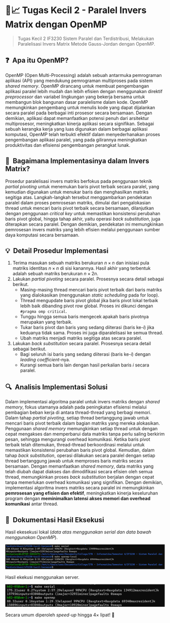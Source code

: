 # 🔢📈 Tugas Kecil 2 - Paralel Invers Matrix dengan OpenMP
> Tugas Kecil 2 IF3230 Sistem Paralel dan Terdistribusi, Melakukan Paralelisasi Invers Matrix Metode Gauss-Jordan dengan OpenMP.

## ❓ &nbsp;Apa itu OpenMP?
OpenMP (Open Multi-Processing) adalah sebuah antarmuka pemrograman aplikasi (API) yang mendukung pemrograman multiproses pada sistem *shared memory*. OpenMP dirancang untuk membuat pengembangan aplikasi paralel lebih mudah dan lebih efisien dengan menggunakan direktif *preprocessor* dan variabel lingkungan yang bekerja bersama untuk membangun blok bangunan dasar paralelisme dalam kode. OpenMP memungkinkan pengembang untuk menulis kode yang dapat dijalankan secara paralel pada berbagai inti prosesor secara bersamaan. Dengan demikian, aplikasi dapat memanfaatkan potensi penuh dari arsitektur multiprosesor, meningkatkan kinerja aplikasi secara signifikan. Sebagai sebuah kerangka kerja yang luas digunakan dalam berbagai aplikasi komputasi, OpenMP telah terbukti efektif dalam menyederhanakan proses pengembangan aplikasi paralel, yang pada gilirannya meningkatkan produktivitas dan efisiensi pengembangan perangkat lunak.

## 🤔 &nbsp;Bagaimana Implementasinya dalam Invers Matrix?
Prosedur paralelisasi invers matriks berfokus pada penggunaan teknik *partial pivoting* untuk menemukan baris pivot terbaik secara paralel, yang kemudian digunakan untuk menukar baris dan menghasilkan matriks segitiga atas. Langkah-langkah tersebut menggambarkan pendekatan paralel dalam proses pemrosesan matriks, dimulai dari pengalokasian thread untuk mencari baris pivot terbaik secara bersamaan, dilanjutkan dengan penggunaan *critical key* untuk memastikan konsistensi perubahan baris pivot global, hingga tahap akhir, yaitu operasi *back substitution*, juga diterapkan secara paralel. Dengan demikian, pendekatan ini memungkinkan pemrosesan invers matriks yang lebih efisien melalui penggunaan sumber daya komputasi secara bersamaan.

## 💡 &nbsp;Detail Prosedur Implementasi
1. Terima masukan sebuah matriks berukuran $n \times n$ dan inisiasi pula matriks identitas $n \times n$ di sisi kanannya. Hasil akhir yang terbentuk adalah sebuah matriks berukuran $n \times 2n$.
2. Lakukan *partial pivoting* secara paralel. Prosesnya secara detail sebagai berikut.
   - Masing-masing thread mencari baris pivot terbaik dari baris matriks yang dialokasikan (menggunakan *static scheduling* pada for loop).
   - Thread mengupdate baris pivot global jika baris pivot lokal terbaik lebih baik dibanding pivot row global. Proses ini dikunci dengan `#pragma omp critical`.
   - Tunggu hingga semua baris mengecek apakah baris pivotnya merupakan yang terbaik.
   - Tukar baris pivot dan baris yang sedang diiterasi (baris ke-$i$) jika keduanya tidak sama. Proses ini juga diparalelisasi ke semua thread.
   - Ubah matriks menjadi matriks segitiga atas secara paralel.
3. Lakukan *back substitution* secara paralel. Prosesnya secara detail sebagai berikut.
   - Bagi seluruh isi baris yang sedang diiterasi (baris ke-$i$) dengan *leading coefficient*-nya.
   - Kurangi semua baris lain dengan hasil perkalian baris $i$ secara paralel.

## 🔍 &nbsp;Analisis Implementasi Solusi
Dalam implementasi algoritma paralel untuk invers matriks dengan *shared memory*, fokus utamanya adalah pada peningkatan efisiensi melalui pembagian beban kerja di antara thread-thread yang berbagi memori. Dalam tahap *partial pivoting*, setiap thread bertanggung jawab untuk mencari baris pivot terbaik dalam bagian matriks yang mereka alokasikan. Penggunaan *shared memory* memungkinkan setiap thread untuk dengan cepat mengakses dan memperbarui data matriks tanpa perlu saling berkirim pesan, sehingga mengurangi overhead komunikasi. Ketika baris pivot terbaik telah ditemukan, thread-thread berkoordinasi melalui untuk memastikan konsistensi perubahan baris pivot global. Kemudian, dalam tahap *back substitution*, operasi dilakukan secara paralel dengan setiap thread bertanggung jawab untuk memproses baris matriks secara bersamaan. Dengan memanfaatkan *shared memory*, data matriks yang telah diubah dapat diakses dan dimodifikasi secara efisien oleh semua thread, memungkinkan proses *back substitution* berjalan dengan cepat tanpa memerlukan overhead komunikasi yang signifikan. Dengan demikian, implementasi algoritma invers matriks secara paralel ini memungkinkan **pemrosesan yang efisien dan efektif**, meningkatkan kinerja keseluruhan program dengan **meminimalkan latensi akses memori dan overhead komunikasi** antar thread.

## 📸 &nbsp;Dokumentasi Hasil Eksekusi
Hasil ekesekusi lokal  (*data atas menggunakan serial dan data bawah menggunakan OpenMP*).

![demo1](../../public/openmp-local.png)

Hasil ekekusi menggunakan server.

![demo2](../../public/openmp-server.png)

Secara umum diperoleh *speed-up* hingga $4 \times$ lipat! 🤩